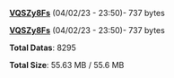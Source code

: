 [**VQSZy8Fs**](/data/VQSZy8Fs.txt) (04/02/23 - 23:50)- 737 bytes

[**VQSZy8Fs**](/data/VQSZy8Fs.txt) (04/02/23 - 23:50)- 737 bytes

**Total Datas**: 8295

**Total Size**: 55.63 MB / 55.6 MB